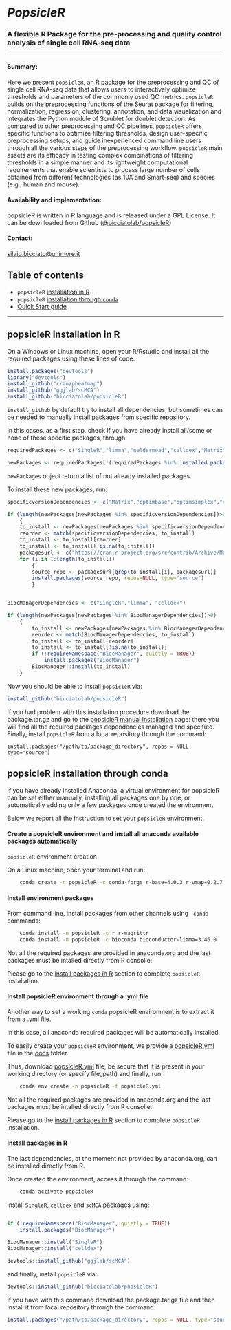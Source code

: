 # _PopsicleR_ 
### A flexible R Package for the pre-processing and quality control analysis of single cell RNA-seq data
__________________________________________________________________
#### Summary: 
Here we present `popsicleR`, an R package for the preprocessing and QC of single cell RNA-seq data that allows users to interactively optimize thresholds and parameters of the commonly used QC metrics. `popsicleR` builds on the preprocessing functions of the Seurat package for filtering, normalization, regression, clustering, annotation, and data visualization and integrates the Python module of Scrublet for doublet detection. As compared to other preprocessing and QC pipelines, `popsicleR` offers specific functions to optimize filtering thresholds, design user-specific preprocessing setups, and guide inexperienced command line users through all the various steps of the preprocessing workflow. `popsicleR` main assets are its efficacy in testing complex combinations of filtering thresholds in a simple manner and its lightweight computational requirements that enable scientists to process large number of cells obtained from different technologies (as 10X and Smart-seq) and species (e.g., human and mouse).

#### Availability and implementation:
popsicleR is written in R language and is released under a GPL License. It can be downloaded from Github ([@bicciatolab/popsicleR](https://github.com/bicciatolab/popsicleR))

#### Contact: 

silvio.bicciato@unimore.it

## Table of contents

- `popsicleR` [installation in R](https://github.com/bicciatolab/popsicleR#popsicler-installation-in-r) 
- `popsicleR` [installation through `conda`](https://github.com/bicciatolab/popsicleR#popsicler-installation-through-conda) 
- [Quick Start guide](https://github.com/bicciatolab/popsicleR/docs/Quick_Start_guide.md)

__________________________________________________________________
## popsicleR installation in R
 
On a Windows or Linux machine, open your R/Rstudio and install all the required packages using these lines of code.

```r
install.packages("devtools")
library("devtools")
install_github("cran/pheatmap") 
install_github("ggjlab/scMCA") 
install_github("bicciatolab/popsicleR")
```
`install_github` by default try to install all dependencies; but sometimes can be needed to manually install packages from specific repository. 

In this cases, as a first step, check if you have already install all/some or none of these specific packages, through:

```r
requiredPackages <- c("SingleR","limma","neldermead","celldex","Matrix","optimbase","optimsimplex") 

newPackages <- requiredPackages[!(requiredPackages %in% installed.packages()[,"Package"])]
```
`newPackages` object return a list of not already installed packages. 

To install these new packages, run:

```r
specificversionDependencies <- c("Matrix","optimbase","optimsimplex","neldermead")

if (length(newPackages[newPackages %in% specificversionDependencies])>0) 
	{
	to_install <- newPackages[newPackages %in% specificversionDependencies]
	reorder <- match(specificversionDependencies, to_install)
	to_install <- to_install[reorder]
	to_install <- to_install[!is.na(to_install)]
	packagesurl <- c("https://cran.r-project.org/src/contrib/Archive/Matrix/Matrix_1.3-2.tar.gz","https://cran.r-project.org/src/contrib/Archive/optimbaseoptimbase_1.0-9.tar.gz","https://cran.r-project.org/src/contrib/Archive/optimsimplex/optimsimplex_1.0-7.tar.gz","https://cran.r-project.org/src/contrib/Archive/neldermead/neldermead_1.0-11.tar.gz")
	for (i in 1:length(to_install))	
		{
		source_repo <- packagesurl[grep(to_install[i], packagesurl)]
		install.packages(source_repo, repos=NULL, type="source")
		} 


BiocManagerDependencies <- c("SingleR","limma", "celldex")

if (length(newPackages[newPackages %in% BiocManagerDependencies])>0) 
	{
		to_install <- newPackages[newPackages %in% BiocManagerDependencies]
		reorder <- match(BiocManagerDependencies, to_install)
		to_install <- to_install[reorder]
		to_install <- to_install[!is.na(to_install)]
		if (!requireNamespace("BiocManager", quietly = TRUE))
    		install.packages("BiocManager")
    	BiocManager::install(to_install)
	} 
```

Now you should be able to install `popsicleR` via: 

```r
install_github("bicciatolab/popsicleR")
```
If you had problem with this installation procedure download the package.tar.gz and go to the  [popsicleR manual installation](https://github.com/bicciatolab/popsicleR/docs/popaicleR_manual_installation.md) page: there you will find all the required packages dependencies managed and specified. Finally, install `popsicleR` from a local repository through the command:
```
install.packages("/path/to/package_directory", repos = NULL, type="source")
```

## popsicleR installation through conda

If you have already installed Anaconda, a virtual environment for popsicleR can be set either manually, installing all packages one by one, or automatically adding only a few packages once created the environment.

Below we report all the instruction to set your `popsicleR` environment.

#### Create a popsicleR environment and install all anaconda available packages automatically
 
`popsicleR` environment creation
  
On a Linux machine, open your terminal and run:

```bash
	conda create -n popsicleR -c conda-forge r-base=4.0.3 r-umap=0.2.7.0 r-neldermead=1.0_11 r-rann=2.6.1 r-rcolorbrewer=1.1_2 r-ggextra=0.9 r-ggplotify=0.1.0 r-crayon=1.4.0 r-patchwork=1.1.1 r-magrittr=1.5 r-gridextra=2.3 r-dplyr=1.0.4 r-ggplot2=3.3.3 r-devtools=2.3.2 r-r.utils=2.10.1 r-future=1.21.0 r-reticulate=1.18 r-pheatmap=1.0.12 r-shinythemes=1.2.0 r-rcurl=1.98_1.2 r-seuratobject=4.0.4 r-sessioninfo=1.1.1 r-seurat
```

#### Install environment packages

From command line, install packages from other channels using ` conda`  commands: 

```bash
	conda install -n popsicleR -c r r-magrittr
	conda install -n popsicleR -c bioconda bioconductor-limma=3.46.0 
```

Not all the required packages are provided in anaconda.org and the last packages must be intalled directly from R consolle: 

Please go to the [install packages in R](https://github.com/bicciatolab/popsicleR#install-packages-in-r) section to complete `popsicleR` installation.

#### Install popsicleR environment through a .yml file

Another way to set a working `conda` popsicleR environment is to  extract it from a .yml file. 

In this case, all anaconda required packages will be automatically installed.

To easily create your `popsicleR` environment, we provide a [popsicleR.yml](https://github.com/bicciatolab/popsicleR/blob/main/docs/popsicleR.yml) file in the [docs](https://github.com/bicciatolab/popsicleR/tree/main/docs) folder. 

Thus, download [popsicleR.yml](https://github.com/bicciatolab/popsicleR/blob/main/docs/popsicleR.yml) file, be secure that it is present in your working directory (or specify file_path) and finally, run: 

```bash
	conda env create -n popsicleR -f popsicleR.yml
```

Not all the required packages are provided in anaconda.org and the last packages must be intalled directly from R consolle: 

Please go to the [install packages in R](https://github.com/bicciatolab/popsicleR#install-packages-in-r) section to complete `popsicleR` installation.

#### Install packages in R

The last dependencies, at the moment not provided by anaconda.org, can be installed directly from R.

Once created the environment, access it through the command: 

```bash
	conda activate popsicleR
```

install `SingleR`, `celldex` and `scMCA` packages using:


```r

if (!requireNamespace("BiocManager", quietly = TRUE))
    install.packages("BiocManager")

BiocManager::install("SingleR")
BiocManager::install("celldex")

devtools::install_github("ggjlab/scMCA") 
```

and finally, install `popsicleR` via:

```r
devtools::install_github("bicciatolab/popsicleR")
```

If you have with this command download the package.tar.gz file and then install it from local repository through the command:
 
```r
install.packages("/path/to/package_directory", repos = NULL, type="source")
```